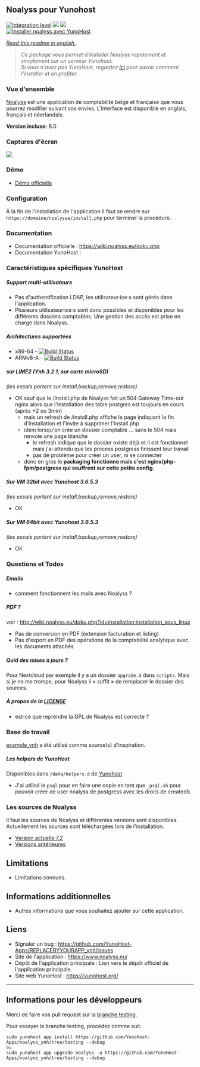 ## Noalyss pour Yunohost

[![Integration level](https://dash.yunohost.org/integration/noalyss.svg)](https://dash.yunohost.org/appci/app/noalyss) ![](https://ci-apps.yunohost.org/ci/badges/noalyss.status.svg) ![](https://ci-apps.yunohost.org/ci/badges/noalyss.maintain.svg)  
[![Installer noalyss avec YunoHost](https://install-app.yunohost.org/install-with-yunohost.png)](https://install-app.yunohost.org/?app=noalyss)

*[Read this readme in english.](./README.md)*

> *Ce package vous permet d'installer Noalyss rapidement et simplement sur un serveur Yunohost.  
Si vous n'avez pas YunoHost, regardez [ici](https://yunohost.org/#/install) pour savoir comment l'installer et en profiter.*

### Vue d'ensemble

[Noalyss](http://noalyss.eu) est une application de comptabilité belge et française que vous pourrez modifier suivant vos envies. L'interface est disponible en anglais, français et néerlandais.

**Version incluse:** 8.0

### Captures d'écran

![](https://framalibre.org/sites/default/files/S%C3%A9lection_099_0.png)

### Démo

* [Démo officielle](http://demo.noalyss.eu/index.php)

### Configuration

À la fin de l'installation de l'application il faut se rendre sur `https://domaine/noalysse/install.php` pour terminer la procédure.

### Documentation

 * Documentation officielle : https://wiki.noalyss.eu/doku.php
 * Documentation YunoHost :

### Caractéristiques spécifiques YunoHost

##### Support multi-utilisateurs

* Pas d'authentification LDAP, les utilisateur·ice·s sont gérés dans l'application.
* Plusieurs utilisateur·ice·s sont donc possibles et disponibles pour les différents dossiers comptables. Une gestion des accès est prise en charge dans Noalyss.

##### Architectures supportées

* x86-64 - [![Build Status](https://ci-apps.yunohost.org/ci/logs/noalyss%20%28Community%29.svg)](https://ci-apps.yunohost.org/ci/apps/noalyss/)
* ARMv8-A - [![Build Status](https://ci-apps-arm.yunohost.org/ci/logs/noalyss%20%28Community%29.svg)](https://ci-apps-arm.yunohost.org/ci/apps/noalyss/)

##### sur LIME2 (Ynh 3.2.1, sur carte microSD)
_(les essais portent sur install,backup,remove,restore)_

- OK sauf que le /install.php de Noalyss fait un 504 Gateway Time-out nginx alors que l'installation des table postgres est toujours en cours (après ±2 ou 3min)
  - mais un refresh de /install.php affiche la page indiquant la fin d'installation et l'invite à supprimer l'install.php
  - idem lorsqu'on crée un dossier comptable … sans le 504 mais renvoie une page blanche
    - le refresh indique que le dossier existe déjà et il est fonctionnel mais j'ai attendu que les process postgress finissent leur travail
    - pas de problème pour créer un user, ni se connecter
  - donc en gros le **packaging fonctionne mais c'est nginx/php-fpm/postgress qui souffrent sur cette petite config**.

##### Sur VM 32bit avec Yunohost 3.6.5.3
_(les essais portent sur install,backup,remove,restore)_

- OK

##### Sur VM 64bit avec Yunohost 3.6.5.3
_(les essais portent sur install,backup,remove,restore)_

- OK

### Questions et Todos

##### Emails

- comment fonctionnent les mails avec Noalyss ?

##### PDF ?
voir : http://wiki.noalyss.eu/doku.php?id=installation:installation_sous_linux
- Pas de conversion en PDF (extension facturation et listing)
- Pas d'export en PDF des opérations de la comptabilité analytique avec les documents attachés

##### Quid des mises à jours ?

Pour Nextcloud par exemple il y a un dossier `upgrade.d` dans `scripts`.  Mais si je ne me trompe, pour Noalyss il « suffit » de remplacer le dossier des sources.

##### À propos de la [LICENSE](./LICENSE)

- est-ce que reprendre la GPL de Noalyss est correcte ?

### Base de travail

[example_ynh](https://github.com/YunoHost/example_ynh) a été utilisé comme source(s) d'inspiration.

##### Les helpers de YunoHost

Disponibles dans `/data/helpers.d` de [Yunohost](https://github.com/YunoHost/yunohost/)

- J'ai utilisé le `psql` pour en faire une copie en tant que `_psql.sh` pour pouvoir créer de user noalyss de postgress avec les droits de createdb.

### Les sources de Noalyss

Il faut les sources de Noalyss et différentes versions sont disponibles. Actuellement les sources sont téléchargées lors de l'installation.

- [Version actuelle 7.2](http://download.noalyss.eu/derniere-version/)
- [Versions antérieures](http://download.noalyss.eu/noalyss-package/)

## Limitations

* Limitations connues.

## Informations additionnelles

* Autres informations que vous souhaitez ajouter sur cette application.

## Liens

 * Signaler un bug : https://github.com/YunoHost-Apps/REPLACEBYYOURAPP_ynh/issues
 * Site de l'application : https://www.noalyss.eu/
 * Dépôt de l'application principale : Lien vers le dépôt officiel de l'application principale.
 * Site web YunoHost : https://yunohost.org/

---

## Informations pour les développeurs

Merci de faire vos pull request sur la [branche testing](https://github.com/YunoHost-Apps/noalyss_ynh/tree/testing).

Pour essayer la branche testing, procédez comme suit.
```
sudo yunohost app install https://github.com/YunoHost-Apps/noalyss_ynh/tree/testing --debug
ou
sudo yunohost app upgrade noalyss -u https://github.com/YunoHost-Apps/noalyss_ynh/tree/testing --debug
```
